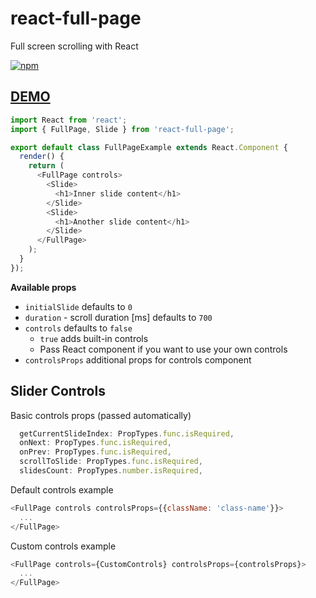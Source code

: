 # react-full-page
Full screen scrolling with React

[![npm](https://img.shields.io/npm/v/react-full-page.svg)](https://www.npmjs.com/package/react-full-page)

## [DEMO](http://zwug.github.io/react-full-page/)

```js
import React from 'react';
import { FullPage, Slide } from 'react-full-page';

export default class FullPageExample extends React.Component {
  render() {
    return (
      <FullPage controls>
        <Slide>
          <h1>Inner slide content</h1>
        </Slide>
        <Slide>
          <h1>Another slide content</h1>
        </Slide>
      </FullPage>
    );
  }
});
```

__Available props__

* `initialSlide` defaults to `0`
* `duration` - scroll duration [ms] defaults to `700`
* `controls` defaults to `false`
  * `true` adds built-in controls
  * Pass React component if you want to use your own controls
* `controlsProps` additional props for controls component

## Slider Controls

Basic controls props (passed automatically)
```js
  getCurrentSlideIndex: PropTypes.func.isRequired,
  onNext: PropTypes.func.isRequired,
  onPrev: PropTypes.func.isRequired,
  scrollToSlide: PropTypes.func.isRequired,
  slidesCount: PropTypes.number.isRequired,
```
Default controls example
```js
<FullPage controls controlsProps={{className: 'class-name'}}>
  ...
</FullPage>
```

Custom controls example
```js
<FullPage controls={CustomControls} controlsProps={controlsProps}>
  ...
</FullPage>
```
